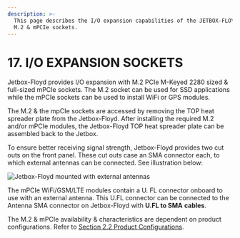```yaml
---
description: >-
  This page describes the I/O expansion capabilities of the JETBOX-FLOYD with
  M.2 & mPCIe sockets.
---
```


# 17. I/O EXPANSION SOCKETS

Jetbox-Floyd provides I/O expansion with M.2 PCIe M-Keyed 2280 sized & full-sized mPCIe sockets. The M.2 socket can be used for SSD applications while the mPCIe sockets can be used to install WiFi or GPS modules.

The M.2 & the mpCIe sockets are accessed by removing the TOP heat spreader plate from the Jetbox-Floyd. After installing the required M.2 and/or mPCIe modules, the Jetbox-Floyd TOP heat spreader plate can be assembled back to the Jetbox.

To ensure better receiving signal strength, Jetbox-Floyd provides two cut outs on the front panel. These cut outs case an SMA connector each, to which external antennas can be connected. See illustration below:

![Jetbox-Floyd mounted with external antennas](broken-reference)

The mPCIe WiFi/GSM/LTE modules contain a U. FL connector onboard to use with an external antenna. This U.FL connector can be connected to the Antenna SMA connector on Jetbox-Floyd with **U.FL to SMA** **cables**.

The M.2 & mPCIe availability & characteristics are dependent on product configurations. Refer to [Section 2.2 Product Configurations](2.-introduction.md#2-2-product-configurations).
